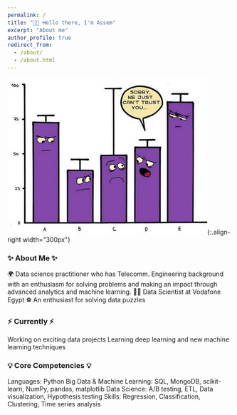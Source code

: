 ```yaml
---
permalink: /
title: "👋🏼 Hello there, I'm Assem"
excerpt: "About me"
author_profile: true
redirect_from: 
  - /about/
  - /about.html
---
```


![Illustration of combining vision and language modalities](/images/pot_img.jpg){:.align-right width="300px"}
### ✨ About Me ✨
🌍 Data science practitioner who has Telecomm. Engineering background with an enthusiasm for solving problems and making an impact through advanced analytics and machine learning.
👨‍💻 Data Scientist at Vodafone Egypt
⚽ An enthusiast for solving data puzzles

### ⚡️ Currently ⚡️
Working on exciting data projects
Learning deep learning and new machine learning techniques

### 💡 Core Competencies 💡
Languages: Python
Big Data & Machine Learning: SQL, MongoDB, scikit-learn, NumPy, pandas, matplotlib
Data Science: A/B testing, ETL, Data visualization, Hypothesis testing
Skills: Regression, Classification, Clustering, Time series analysis
